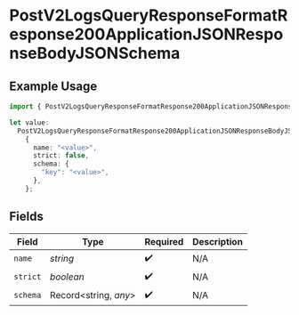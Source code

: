 # PostV2LogsQueryResponseFormatResponse200ApplicationJSONResponseBodyJSONSchema

## Example Usage

```typescript
import { PostV2LogsQueryResponseFormatResponse200ApplicationJSONResponseBodyJSONSchema } from "orq-poc-typescript-multi-env-version/models/operations";

let value:
  PostV2LogsQueryResponseFormatResponse200ApplicationJSONResponseBodyJSONSchema =
    {
      name: "<value>",
      strict: false,
      schema: {
        "key": "<value>",
      },
    };
```

## Fields

| Field                 | Type                  | Required              | Description           |
| --------------------- | --------------------- | --------------------- | --------------------- |
| `name`                | *string*              | :heavy_check_mark:    | N/A                   |
| `strict`              | *boolean*             | :heavy_check_mark:    | N/A                   |
| `schema`              | Record<string, *any*> | :heavy_check_mark:    | N/A                   |